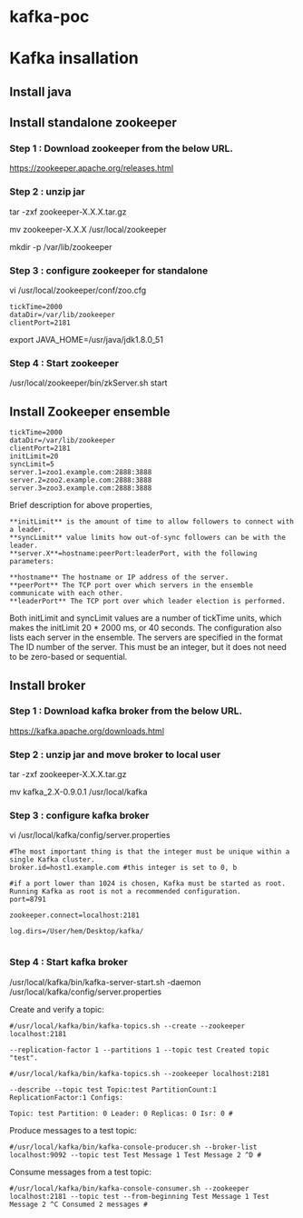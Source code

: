 # kafka-poc


# Kafka insallation 
## Install java
## Install standalone zookeeper


### Step 1 : Download zookeeper from the below URL.
https://zookeeper.apache.org/releases.html



### Step 2 : unzip jar

tar -zxf zookeeper-X.X.X.tar.gz 

mv zookeeper-X.X.X /usr/local/zookeeper 

mkdir -p /var/lib/zookeeper 

### Step 3 : configure zookeeper for standalone

vi /usr/local/zookeeper/conf/zoo.cfg  
```
tickTime=2000
dataDir=/var/lib/zookeeper
clientPort=2181
```
export JAVA_HOME=/usr/java/jdk1.8.0_51 


### Step 4 : Start zookeeper

/usr/local/zookeeper/bin/zkServer.sh start
 

## Install Zookeeper ensemble 

```
tickTime=2000 
dataDir=/var/lib/zookeeper 
clientPort=2181 
initLimit=20 
syncLimit=5 
server.1=zoo1.example.com:2888:3888 
server.2=zoo2.example.com:2888:3888 
server.3=zoo3.example.com:2888:3888

```

Brief description for above properties, 
```
**initLimit** is the amount of time to allow followers to connect with a leader. 
**syncLimit** value limits how out-of-sync followers can be with the leader. 
**server.X**=hostname:peerPort:leaderPort, with the following parameters:

**hostname** The hostname or IP address of the server.
**peerPort** The TCP port over which servers in the ensemble communicate with each other.
**leaderPort** The TCP port over which leader election is performed.
```

Both initLimit and syncLimit values are a number of tickTime units, which makes the initLimit 20 * 2000 ms, or 40 seconds. The configuration also lists each server in the ensemble. The servers are specified in the format 
The ID number of the server. This must be an integer, but it does not need to be zero-based or sequential.




## Install broker

### Step 1 : Download kafka broker from the below URL.
https://kafka.apache.org/downloads.html



### Step 2 : unzip jar and move broker to local user

tar -zxf zookeeper-X.X.X.tar.gz 

mv kafka_2.X-0.9.0.1 /usr/local/kafka


### Step 3 : configure kafka broker

vi /usr/local/kafka/config/server.properties
```
#The most important thing is that the integer must be unique within a single Kafka cluster.
broker.id=host1.example.com #this integer is set to 0, b

#if a port lower than 1024 is chosen, Kafka must be started as root. Running Kafka as root is not a recommended configuration.
port=8791

zookeeper.connect=localhost:2181

log.dirs=/User/hem/Desktop/kafka/


```

### Step 4 : Start kafka broker

/usr/local/kafka/bin/kafka-server-start.sh -daemon /usr/local/kafka/config/server.properties
 

Create and verify a topic:
```
#/usr/local/kafka/bin/kafka-topics.sh --create --zookeeper localhost:2181

--replication-factor 1 --partitions 1 --topic test Created topic "test".

#/usr/local/kafka/bin/kafka-topics.sh --zookeeper localhost:2181

--describe --topic test Topic:test PartitionCount:1 ReplicationFactor:1 Configs:

Topic: test Partition: 0 Leader: 0 Replicas: 0 Isr: 0 #
```


Produce messages to a test topic:
```
#/usr/local/kafka/bin/kafka-console-producer.sh --broker-list localhost:9092 --topic test Test Message 1 Test Message 2 ^D #

```

Consume messages from a test topic:
```
#/usr/local/kafka/bin/kafka-console-consumer.sh --zookeeper localhost:2181 --topic test --from-beginning Test Message 1 Test Message 2 ^C Consumed 2 messages #

```





